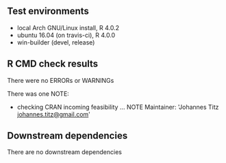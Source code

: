 ## Test environments
* local Arch GNU/Linux install, R 4.0.2
* ubuntu 16.04 (on travis-ci), R 4.0.0
* win-builder (devel, release)

## R CMD check results
There were no ERRORs or WARNINGs

There was one NOTE:

* checking CRAN incoming feasibility ... NOTE
Maintainer: 'Johannes Titz <johannes.titz@gmail.com>'

## Downstream dependencies
There are no downstream dependencies